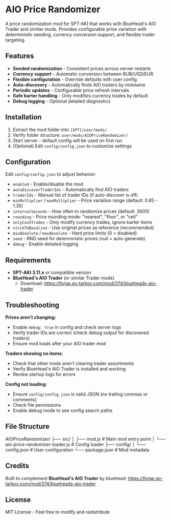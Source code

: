 # AIO Price Randomizer

A price randomization mod for SPT-AKI that works with BlueHead's AIO Trader and similar mods. Provides configurable price variation with deterministic seeding, currency conversion support, and flexible trader targeting.

## Features

- **Seeded randomization** - Consistent prices across server restarts
- **Currency support** - Automatic conversion between RUB/USD/EUR
- **Flexible configuration** - Override defaults with user config
- **Auto-discovery** - Automatically finds AIO traders by nickname
- **Periodic updates** - Configurable price refresh intervals
- **Safe barter handling** - Only modifies currency trades by default
- **Debug logging** - Optional detailed diagnostics

## Installation

1. Extract the mod folder into `[SPT]/user/mods/`
2. Verify folder structure: `user/mods/AIOPriceRandomizer/`
3. Start server - default config will be used on first run
4. (Optional) Edit `config/config.json` to customize settings

## Configuration

Edit `config/config.json` to adjust behavior:

- `enabled` - Enable/disable the mod
- `autoDiscoverTraderIds` - Automatically find AIO traders
- `traderIds` - Manual list of trader IDs (if auto-discover is off)
- `minMultiplier` / `maxMultiplier` - Price variation range (default: 0.85 - 1.35)
- `intervalSeconds` - How often to randomize prices (default: 3600)
- `rounding` - Price rounding mode: "nearest", "floor", or "ceil"
- `onlyCashTrades` - Only modify currency trades, ignore barter items
- `stickToBaseline` - Use original prices as reference (recommended)
- `minAbsolute` / `maxAbsolute` - Hard price limits (0 = disabled)
- `seed` - RNG seed for deterministic prices (null = auto-generate)
- `debug` - Enable detailed logging

## Requirements

- **SPT-AKI 3.11.x** or compatible version
- **BlueHead's AIO Trader** (or similar Trader mods)
  - Download: https://forge.sp-tarkov.com/mod/374/blueheads-aio-trader

## Troubleshooting

**Prices aren't changing:**
- Enable `debug: true` in config and check server logs
- Verify trader IDs are correct (check debug output for discovered traders)
- Ensure mod loads after your AIO trader mod

**Traders showing no items:**
- Check that other mods aren't clearing trader assortments
- Verify BlueHead's AIO Trader is installed and working
- Review startup logs for errors

**Config not loading:**
- Ensure `config/config.json` is valid JSON (no trailing commas or comments)
- Check file permissions
- Enable debug mode to see config search paths

## File Structure
AIOPriceRandomizer/
├── src/
│   ├── mod.js                          # Main mod entry point
│   └── aio-price-randomizer-loader.js  # Config loader
├── config/
│   └── config.json                     # User configuration
└── package.json                        # Mod metadata

## Credits

Built to complement **BlueHead's AIO Trader** by bluehead:
https://forge.sp-tarkov.com/mod/374/blueheads-aio-trader

## License

MIT License - Feel free to modify and redistribute
